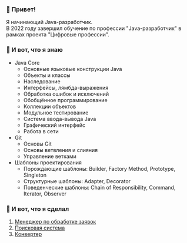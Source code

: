 ### 👋 Привет!

Я начинающий Java-разработчик.  
В 2022 году завершил обучение по профессии "Java-разработчик" в рамках проекта "Цифровые профессии".

### 📌 И вот, что я знаю

+ Java Core
  * Основные языковые конструкции Java
  * Объекты и классы
  * Наследование
  * Интерфейсы, лямбда-выражения
  * Обработка ошибок и исключений
  * Обобщённое программирование
  * Коллекции объектов
  * Модульное тестирование
  * Система ввода-вывода Java
  * Графический интерфейс
  * Работа в сети
+ Git
  * Основы Git
  * Основы ветвления и слияния
  * Управление ветками
+ Шаблоны проектирования
  * Порождающие шаблоны: Builder, Factory Method, Prototype, Singleton
  * Структурные шаблоны: Adapter, Decorator
  * Поведенческие шаблоны: Chain of Responsibility, Command, Iterator, Observer

### 📌 И вот, что я сделал

1. [Менеджер по обработке заявок](https://github.com/v-mgrgt/RequestManager.git)
2. [Поисковая система](https://github.com/v-mgrgt/pcs-jd-diplom.git)
3. [Конвертер](https://github.com/v-mgrgt/java-diplom.git)
